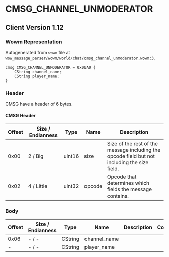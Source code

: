 # CMSG_CHANNEL_UNMODERATOR

## Client Version 1.12

### Wowm Representation

Autogenerated from `wowm` file at [`wow_message_parser/wowm/world/chat/cmsg_channel_unmoderator.wowm:3`](https://github.com/gtker/wow_messages/tree/main/wow_message_parser/wowm/world/chat/cmsg_channel_unmoderator.wowm#L3).
```rust,ignore
cmsg CMSG_CHANNEL_UNMODERATOR = 0x00A0 {
    CString channel_name;
    CString player_name;
}
```
### Header

CMSG have a header of 6 bytes.

#### CMSG Header

| Offset | Size / Endianness | Type   | Name   | Description |
| ------ | ----------------- | ------ | ------ | ----------- |
| 0x00   | 2 / Big           | uint16 | size   | Size of the rest of the message including the opcode field but not including the size field.|
| 0x02   | 4 / Little        | uint32 | opcode | Opcode that determines which fields the message contains.|

### Body

| Offset | Size / Endianness | Type | Name | Description | Comment |
| ------ | ----------------- | ---- | ---- | ----------- | ------- |
| 0x06 | - / - | CString | channel_name |  |  |
| - | - / - | CString | player_name |  |  |

